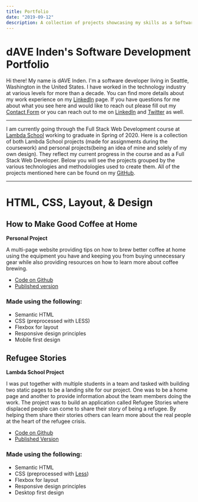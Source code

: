 ```yaml
---
title: Portfolio
date: "2019-09-12"
description: A collection of projects showcasing my skills as a Software Developer
---
```


# dAVE Inden's Software Development Portfolio

Hi there! My name is dAVE Inden. I'm a software developer living in Seattle, Washington in the United States. I have worked in the technology industry at various levels for more than a decade. You can find more details about my work experience on my [LinkedIn](https://www.linkedin.com/in/davidinden/) page. If you have questions for me about what you see here and would like to reach out please fill out my [Contact Form](https://forms.gle/UqLk3EjGZspfCavL7) or you can reach out to me on [LinkedIn](https://www.linkedin.com/in/davidinden/) and [Twitter](https://twitter.com/daveskull81) as well.

---

I am currently going through the Full Stack Web Development course at [Lambda School](https://lambdaschool.com) working to graduate in Spring of 2020. Here is a collection of both Lambda School projects (made for assignments during the coursework) and personal projects(being an idea of mine and solely of my own design). They reflect my current progress in the course and as a Full Stack Web Developer. Below you will see the projects grouped by the various technologies and methodologies used to create them. All of the projects mentioned here can be found on my [GitHub](https://github.com/daveskull81).

---

# HTML, CSS, Layout, & Design

## **How to Make Good Coffee at Home**

**Personal Project**

A multi-page website providing tips on how to brew better coffee at home using the equipment you have and keeping you from buying unnecessary gear while also providing resources on how to learn more about coffee brewing.  

* [Code on Github](https://github.com/daveskull81/make-good-coffee-at-home)
* [Published version](https://daveskull81.github.io/make-good-coffee-at-home/)

### Made using the following:  
* Semantic HTML
* CSS (preprocessed with LESS)
* Flexbox for layout
* Responsive design principles
* Mobile first design

## **Refugee Stories**

**Lambda School Project**

I was put together with multiple students in a team and tasked with building two static pages to be a landing site for our project. One was to be a home page and another to provide information about the team members doing the work. The project was to build an application called Refugee Stories where displaced people can come to share their story of being a refugee. By helping them share their stories others can learn more about the real people at the heart of the refugee crisis.

* [Code on Github](https://github.com/daveskull81/refugee-stories)
* [Published Version](https://daveskull81.github.io/refugee-stories/)

### Made using the following:
* Semantic HTML
* CSS (preprocessed with [Less](http://lesscss.org))
* Flexbox for layout
* Responsive design principles
* Desktop first design
